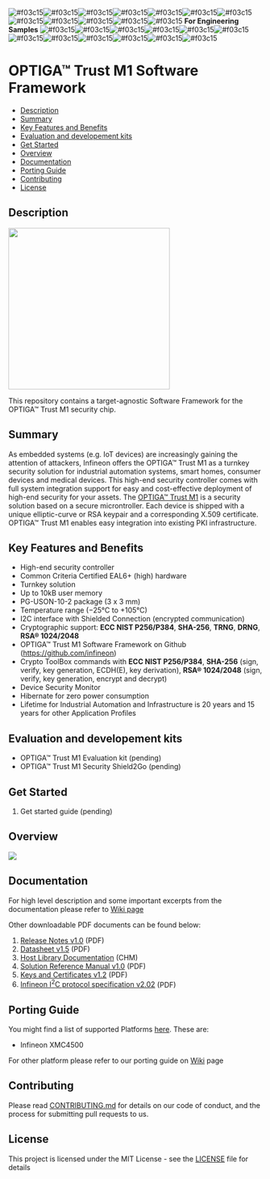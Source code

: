 ![#f03c15](https://placehold.it/15/f03c15/000000?text=+)![#f03c15](https://placehold.it/15/f03c15/000000?text=+)![#f03c15](https://placehold.it/15/f03c15/000000?text=+)![#f03c15](https://placehold.it/15/f03c15/000000?text=+)![#f03c15](https://placehold.it/15/f03c15/000000?text=+)![#f03c15](https://placehold.it/15/f03c15/000000?text=+)![#f03c15](https://placehold.it/15/f03c15/000000?text=+)![#f03c15](https://placehold.it/15/f03c15/000000?text=+)![#f03c15](https://placehold.it/15/f03c15/000000?text=+)![#f03c15](https://placehold.it/15/f03c15/000000?text=+)![#f03c15](https://placehold.it/15/f03c15/000000?text=+)![#f03c15](https://placehold.it/15/f03c15/000000?text=+) **For Engineering Samples** ![#f03c15](https://placehold.it/15/f03c15/000000?text=+)![#f03c15](https://placehold.it/15/f03c15/000000?text=+)![#f03c15](https://placehold.it/15/f03c15/000000?text=+)![#f03c15](https://placehold.it/15/f03c15/000000?text=+)![#f03c15](https://placehold.it/15/f03c15/000000?text=+)![#f03c15](https://placehold.it/15/f03c15/000000?text=+)![#f03c15](https://placehold.it/15/f03c15/000000?text=+)![#f03c15](https://placehold.it/15/f03c15/000000?text=+)![#f03c15](https://placehold.it/15/f03c15/000000?text=+)![#f03c15](https://placehold.it/15/f03c15/000000?text=+)![#f03c15](https://placehold.it/15/f03c15/000000?text=+)![#f03c15](https://placehold.it/15/f03c15/000000?text=+)

# OPTIGA&trade; Trust M1 Software Framework

[tocstart]: # (toc start)

* [Description](#description)
* [Summary](#summary)
* [Key Features and Benefits](#key_features_and_benefits)
* [Evaluation and developement kits](#evaluation_development_kits)
* [Get Started](#get_started)
* [Overview](#oveview)
* [Documentation](#documentation)
* [Porting Guide](#porting_guide)
* [Contributing](#contributing)
* [License](#license)

[tocend]: # (toc end)

## <a name="description"></a>Description

<img src="https://github.com/Infineon/Assets/blob/master/Pictures/optiga_trust_m_uson10.png" width="320">

This repository contains a target-agnostic Software Framework for the OPTIGA™ Trust M1 security chip.

## <a name="summary"></a>Summary
As embedded systems (e.g. IoT devices) are increasingly gaining the attention of attackers, Infineon offers the OPTIGA™ Trust M1 as a turnkey security solution for industrial automation systems, smart homes, consumer devices and medical devices. This high-end security controller comes with full system integration support for easy and cost-effective deployment of high-end security for your assets.
The [OPTIGA™ Trust M1](documents/OPTIGA_Trust_M1_Datasheet_v1.50.pdf) is a security solution based on a secure microntroller. Each device is shipped with a unique elliptic-curve or RSA keypair and a corresponding X.509 certificate.
OPTIGA™ Trust M1 enables easy integration into existing PKI infrastructure.

## <a name="key_features_and_benefits"></a>Key Features and Benefits
* High-end security controller
* Common Criteria Certified EAL6+ (high) hardware
* Turnkey solution
* Up to 10kB user memory
* PG-USON-10-2 package (3 x 3 mm)
* Temperature range (−25°C to +105°C)
* I2C interface with Shielded Connection (encrypted communication)
* Cryptographic support: **ECC NIST P256/P384**, **SHA-256**, **TRNG**, **DRNG**, **RSA® 1024/2048**
* OPTIGA™ Trust M1 Software Framework on Github (https://github.com/infineon)
* Crypto ToolBox commands with **ECC NIST P256/P384**, **SHA-256** (sign, verify, key generation, ECDH(E), key
derivation), **RSA® 1024/2048** (sign, verify, key generation, encrypt and decrypt)
* Device Security Monitor
* Hibernate for zero power consumption
* Lifetime for Industrial Automation and Infrastructure is 20 years and 15 years for other Application Profiles  

## <a name="evaluation_development_kits"></a>Evaluation and developement kits
* OPTIGA™ Trust M1 Evaluation kit (pending)
* OPTIGA™ Trust M1 Security Shield2Go (pending)

## <a name="get_started"></a>Get Started
1. Get started guide (pending)

## <a name="oveview"></a>Overview

![](https://github.com/Infineon/Assets/blob/master/Pictures/optiga_trust_m_system_block_diagram.jpg)

## <a name="documentation"></a>Documentation
For high level description and some important excerpts from the documentation please refer to [Wiki page](https://github.com/Infineon/optiga-trust-m/wiki)

Other downloadable PDF documents can be found below:

1. [Release Notes v1.0](documents/OPTIGA_Trust_M1_Release_Notes_v1.00.pdf) (PDF)
2. [Datasheet v1.5](documents/OPTIGA_Trust_M1_Datasheet_v1.50.pdf) (PDF)
3. [Host Library Documentation](documents/OPTIGA_Trust_M1_Host_Library_Documentation.chm) (CHM)
4. [Solution Reference Manual v1.0](documents/OPTIGA_Trust_M1_Solution_Reference_Manual_v1.00.pdf) (PDF)
5. [Keys and Certificates v1.2](documents/OPTIGA_Trust_M1_Keys_And_Certificates_v1.2.pdf) (PDF)
6. [Infineon I<sup>2</sup>C protocol specification v2.02](documents/Infineon_I2C_Protocol_v2.02.pdf) (PDF)

## <a name="porting_guide"></a>Porting Guide
You might find a list of supported Platforms [here](pal). These are:
* Infineon XMC4500

For other platform please refer to our porting guide on [Wiki](https://github.com/Infineon/optiga-trust-m/wiki/Porting-Guide) page

## <a name="contributing"></a>Contributing

Please read [CONTRIBUTING.md](CONTRIBUTING.md) for details on our code of conduct, and the process for submitting pull requests to us.

## <a name="license"></a>License
This project is licensed under the MIT License - see the [LICENSE](LICENSE) file for details
